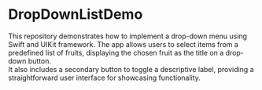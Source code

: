 # DropDownListDemo
This repository demonstrates how to implement a drop-down menu using Swift and UIKit framework.
The app allows users to select items from a predefined list of fruits, displaying the chosen fruit as the title on a drop-down button.<br>
It also includes a secondary button to toggle a descriptive label, providing a straightforward user interface for showcasing functionality.<br>

